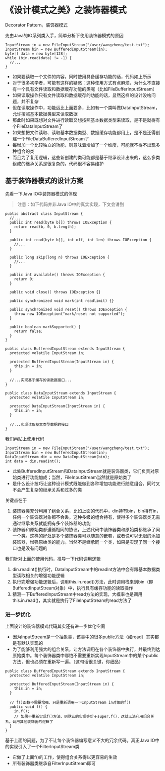 # 《设计模式之美》之装饰器模式

Decorator Pattern，装饰器模式

先由Java的IO系列类入手，简单分析下使用装饰器模式的原因

```
InputStream in = new FileInputStream("/user/wangzheng/test.txt");
InputStream bin = new BufferedInputStream(in);
byte[] data = new byte[128];
while (bin.read(data) != -1) {
  //...
}
```

- 如果要读取一个文件的内容，同时使用具备缓存功能的话，代码如上所示
- 对于很多初学者，可能有这样的疑惑：这种使用方式有点麻烦，为什么不直接有一个具有文件读取和数据缓存功能的类呢（比如FileBufferInputStream）
- 如果读取操作只有文件读取和数据缓存的功能的话，显然这样的设计没啥问题，并不复杂
- 但在读取操作中，功能远比上面要多，比如有一个类叫做DataInputStream，允许按照基本数据类型来读取数据
- 那此时如果既想对文件进行读取又想按照基本数据类型来读取，是不是就得有个FileDataInputStream了
- 如果想把文件读取、读取基本数据类型、数据缓存功能都用上，是不是还得创建一个FileDataBufferedInputStream了
- 每增加一个比较独立的功能，则意味着增加了一个维度，可能就不得不出现多种组合的类
- 而且为了复用逻辑，这些新创建的类可能都是基于继承设计出来的，这么多类组成的继承关系是很复杂的，代码很不容易维护

## 基于装饰器模式的设计方案

先看一下Java IO中装饰器模式的体现
> 注意：如下代码并非Java IO中的真实实现，下文会讲到

```
public abstract class InputStream {
  //...
  public int read(byte b[]) throws IOException {
    return read(b, 0, b.length);
  }
  
  public int read(byte b[], int off, int len) throws IOException {
    //...
  }
  
  public long skip(long n) throws IOException {
    //...
  }

  public int available() throws IOException {
    return 0;
  }
  
  public void close() throws IOException {}

  public synchronized void mark(int readlimit) {}
    
  public synchronized void reset() throws IOException {
    throw new IOException("mark/reset not supported");
  }

  public boolean markSupported() {
    return false;
  }
}

public class BufferedInputStream extends InputStream {
  protected volatile InputStream in;

  protected BufferedInputStream(InputStream in) {
    this.in = in;
  }
  
  //...实现基于缓存的读数据接口...  
}

public class DataInputStream extends InputStream {
  protected volatile InputStream in;

  protected DataInputStream(InputStream in) {
    this.in = in;
  }
  
  //...实现读取基本类型数据的接口
}
```

我们再贴上使用代码

```
InputStream in = new FileInputStream("/user/wangzheng/test.txt");
InputStream bin = new BufferedInputStream(in);
DataInputStream din = new DataInputStream(bin);
int data = din.readInt();
```

- 此处BufferedInputStream和DataInputStream就是装饰器类，它们负责对原始类进行功能加成；当然，FileInputStream当然就是原始类了
- 是什么设计技巧让这种设计模式既能做到各种增加功能进行随意组合，同时又不会产生复杂的继承关系和过多的类

关键点在于

1. 装饰器类充分利用了组合关系，比如上面的代码中，din持有bin，bin持有in，任何一个装饰器对象都不会丢。这种多级的组合持有，使得多个装饰器类无需通过继承关系就能拥有多个装饰器的功能
2. 装饰器和原始类都遵循相同的协议，上述代码中装饰器类和原始类都继承了同一个类。这样的好处是多个装饰器类可以随意的嵌套，或者说可以无限的添加装饰器，增强原始类的能力。当然不是继承同一个类，如果是实现了同一个接口也是没有问题的

我们针对上面的使用代码，推导一下代码调用逻辑
1. din.readInt()执行时，DataInputStream中的readInt方法中会有跟基本数据类型读取相关的增强功能逻辑
2. 执行完增强功能逻辑后，调用this.in.read()方法，此时调用栈来到bin（即BufferedInputStream对象）中，执行具有缓存功能的读取操作
3. 猜测一下BufferedInputStream中read方法的实现，大概率也是调用this.in.read()，其实就是执行了FileInputStream的read方法了

### 进一步优化

上面设计的装饰器模式代码其实还有进一步优化空间

- 因为InputStream是一个抽象类，该类中的很多public方法（如read）其实都是有默认实现的
- 为了能够利用强大的组合关系，让方法调用在各个装饰器中执行，并最终到达原始类中。每个装饰器类中哪怕不需要重新实现InputStream中的某个public方法，但也必须在重新写一遍。（这句话很关键，你细品）

```
public class BufferedInputStream extends InputStream {
  protected volatile InputStream in;

  protected BufferedInputStream(InputStream in) {
    this.in = in;
  }
  
  // f()函数不需要增强，只是重新调用一下InputStream in对象的f()
  public void f() {
    in.f();
    // 如果不重新实现f()方法，则默认的实现等价于super.f()，这就无法利用组合关系，调用其他装饰器的逻辑了
  }  
}
```

基于上面的问题，为了不让每个装饰器编写意义不大的冗余代码。真正Java IO中的实现引入了一个FilterInputStream类
- 它做了上面f()的工作，使得组合关系得以更容易的生效
- 所有装饰器类继承自FilterInputStream即可